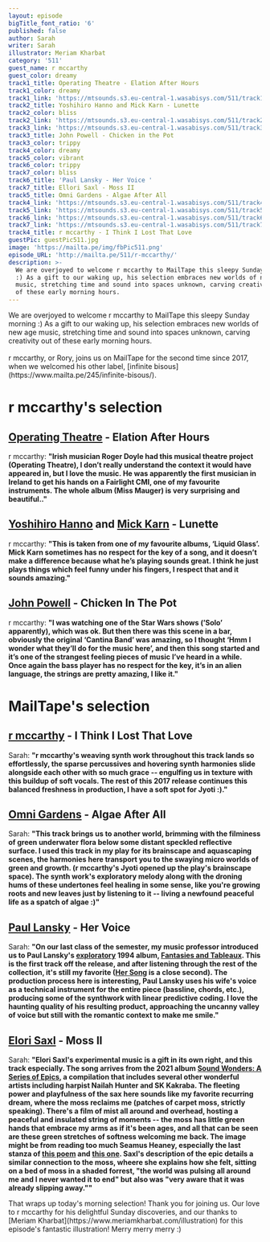 ```yaml
---
layout: episode
bigTitle_font_ratio: '6'
published: false
author: Sarah
writer: Sarah
illustrator: Meriam Kharbat
category: '511'
guest_name: r mccarthy
guest_color: dreamy
track1_title: Operating Theatre - Elation After Hours
track1_color: dreamy
track1_link: 'https://mtsounds.s3.eu-central-1.wasabisys.com/511/track1.mp3'
track2_title: Yoshihiro Hanno and Mick Karn - Lunette
track2_color: bliss
track2_link: 'https://mtsounds.s3.eu-central-1.wasabisys.com/511/track2.mp3'
track3_link: 'https://mtsounds.s3.eu-central-1.wasabisys.com/511/track3.mp3'
track3_title: John Powell - Chicken in the Pot
track3_color: trippy
track4_color: dreamy
track5_color: vibrant
track6_color: trippy
track7_color: bliss
track6_title: 'Paul Lansky - Her Voice '
track7_title: Ellori Saxl - Moss II
track5_title: Omni Gardens - Algae After All
track4_link: 'https://mtsounds.s3.eu-central-1.wasabisys.com/511/track4.mp3'
track5_link: 'https://mtsounds.s3.eu-central-1.wasabisys.com/511/track5.mp3'
track6_link: 'https://mtsounds.s3.eu-central-1.wasabisys.com/511/track6.mp3'
track7_link: 'https://mtsounds.s3.eu-central-1.wasabisys.com/511/track7.mp3'
track4_title: r mccarthy - I Think I Lost That Love
guestPic: guestPic511.jpg
image: 'https://mailta.pe/img/fbPic511.png'
episode_URL: 'http://mailta.pe/511/r-mccarthy/'
description: >-
  We are overjoyed to welcome r mccarthy to MailTape this sleepy Sunday morning
  :) As a gift to our waking up, his selection embraces new worlds of new age
  music, stretching time and sound into spaces unknown, carving creativity out
  of these early morning hours.
---
```

<p id="introduction"> We are overjoyed to welcome r mccarthy to MailTape this sleepy Sunday morning :) As a gift to our waking up, his selection embraces new worlds of new age music, stretching time and sound into spaces unknown, carving creativity out of these early morning hours.  
  <br><br>
r mccarthy, or Rory, joins us on MailTape for the second time since 2017, when we welcomed his other label, [infinite bisous](https://www.mailta.pe/245/infinite-bisous/). </p>

# r mccarthy's selection

## [Operating Theatre](https://rogerdoyle1.bandcamp.com/) - Elation After Hours
r mccarthy: **"**Irish musician Roger Doyle had this musical theatre project (Operating Theatre), I don’t really understand the context it would have appeared in, but I love the music. He was apparently the first musician in Ireland to get his hands on a Fairlight CMI, one of my favourite instruments. The whole album (Miss Mauger) is very surprising and beautiful..**"**

## [Yoshihiro Hanno](http://www.yoshihirohanno.com/discography/) and [Mick Karn](https://mickkarn.net/) - Lunette
r mccarthy: **"**This is taken from one of my favourite albums, ‘Liquid Glass’. Mick Karn sometimes has no respect for the key of a song, and it doesn’t make a difference because what he’s playing sounds great. I think he just plays things which feel funny under his fingers, I respect that and it sounds amazing.**"**

## [John Powell](https://johnpowellmusic.com/) - Chicken In The Pot
r mccarthy: **"**I was watching one of the Star Wars shows (’Solo’ apparently), which was ok. But then there was this scene in a bar, obviously the original ‘Cantina Band’ was amazing, so I thought ‘Hmm I wonder what they’ll do for the music here’, and then this song started and it’s one of the strangest feeling pieces of music I’ve heard in a while. Once again the bass player has no respect for the key, it’s in an alien language, the strings are pretty amazing, I like it.**"**

# MailTape's selection

## [r mccarthy](https://inohidefumi.bandcamp.com/) - I Think I Lost That Love
Sarah: **"**r mccarthy's weaving synth work throughout this track lands so effortlessly, the sparse percussives and hovering synth harmonies slide alongside each other with so much grace -- engulfing us in texture with this buildup of soft vocals. The rest of this 2017 release continues this balanced freshness in production, I have a soft spot for Jyoti :).**"**

## [Omni Gardens](https://hairdo.bandcamp.com/) - Algae After All
Sarah: **"**This track brings us to another world, brimming with the filminess of green underwater flora below some distant speckled reflective surface. I used this track in my play for its brainscape and aquascaping scenes, the harmonies here transport you to the swaying micro worlds of green and growth. (r mccarthy's Jyoti opened up the play's brainscape space). The synth work's exploratory melody along with the droning hums of these undertones feel healing in some sense, like you're growing roots and new leaves just by listening to it -- living a newfound peaceful life as a spatch of algae :)**"**

## [Paul Lansky](https://www.discogs.com/artist/1126272-Sachiko-Kanenobu) - Her Voice
Sarah: **"**On our last class of the semester, my music professor introduced us to Paul Lansky's [exploratory](http://paul.mycpanel.princeton.edu/liner_notes/fantasies.html) 1994 album, [Fantasies and Tableaux](https://www.newworldrecords.org/products/paul-lansky-fantasies-and-tableaux). This is the first track off the release, and after listening through the rest of the collection, it's still my favorite ([Her Song](https://www.youtube.com/watch?v=lppSwmBBmOk) is a close second). The production process here is interesting, Paul Lansky uses his wife's voice as a technical instrument for the entire piece (bassline, chords, etc.), producing some of the synthwork with linear predictive coding. I love the haunting quality of his resulting product, approaching the uncanny valley of voice but still with the romantic context to make me smile.**"**

## [Elori Saxl](https://morsels.website/) - Moss II
Sarah: **"**Elori Saxl's experimental music is a gift in its own right, and this track especially. The song arrives from the 2021 album [Sound Wonders: A Series of Epics](https://www.touchtheplants.com/products/sound-wonders-lp), a compilation that includes several other wonderful artists including harpist Nailah Hunter and SK Kakraba. The fleeting power and playfulness of the sax here sounds like my favorite recurring dream, where the moss reclaims me (patches of carpet moss, strictly speaking). There's a film of mist all around and overhead, hosting a peaceful and insulated string of moments -- the moss has little green hands that embrace my arms as if it's been ages, and all that can be seen are these green stretches of softness welcoming me back. The image might be from reading too much Seamus Heaney, especially the last stanza of [this poem](https://irelandtour.sunygeneseoenglish.org/resources/poems/heaneys-the-strand-at-lough-beg/) and [this one](https://www.ibiblio.org/ipa/poems/heaney/personal_helicon.php). Saxl's description of the epic details a similar connection to the moss, wheere she explains how she felt, sitting on a bed of moss in a shaded forrest, "the world was pulsing all around me and I never wanted it to end" but also was "very aware that it was already slipping away."**"**

<p id="outroduction">That wraps up today's morning selection! Thank you for joining us. Our love to r mccarthy for his delightful Sunday discoveries, and our thanks to [Meriam Kharbat](https://www.meriamkharbat.com/illustration) for this episode's fantastic illustration! Merry merry merry :)</p>
